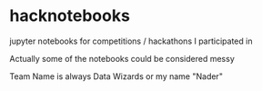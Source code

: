# hacknotebooks
jupyter notebooks for competitions / hackathons I participated in

Actually some of the notebooks could be considered messy 


Team Name is always Data Wizards or my name "Nader"
